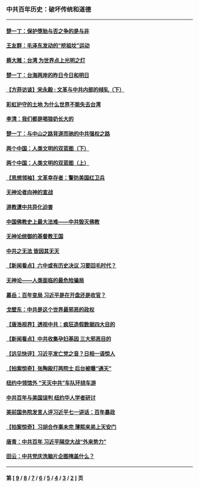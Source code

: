 ### 中共百年历史：破坏传统和道德
---
#### [楚一丁：保护堕胎与否之争的是与非](../../pages/nf1176114/n13815642.md?02060430) 
#### [王友群：毛泽东发动的“挖祖坟”运动](../../pages/nf1176114/n13723639.md?02060430) 
#### [蔡大雅：台湾 为世界点上光明之灯](../../pages/nf1176114/n13531530.md?02060430) 
#### [楚一丁：台海两岸的昨日今日和明日](../../pages/nf1176114/n13531468.md?02060430) 
#### [【方菲访谈】宋永毅 : 文革与中共内部的倾轧（下）](../../pages/nf1176114/n13486836.md?02060430) 
#### [彩虹护守的土地 为什么世界不能失去台湾](../../pages/nf1176114/n13476849.md?02060430) 
#### [李清：我们都是喝狼奶长大的](../../pages/nf1176114/n13471478.md?02060430) 
#### [楚一丁：与中山之路背道而驰的中共强权之路](../../pages/nf1176114/n13437270.md?02060430) 
#### [两个中国：人类文明的双蓝图（下）](../../pages/nf1176114/n13423132.md?02060430) 
#### [两个中国：人类文明的双蓝图（上）](../../pages/nf1176114/n13422687.md?02060430) 
#### [【思想领袖】文革幸存者：警防美国红卫兵](../../pages/nf1176114/n13339289.md?02060430) 
#### [无神论者向神的宣战](../../pages/nf1176114/n13281535.md?02060430) 
#### [道教遭中共异化迫害](../../pages/nf1176114/n13281463.md?02060430) 
#### [中国佛教史上最大法难——中共毁灭佛教](../../pages/nf1176114/n13281397.md?02060430) 
#### [无神论统御的基督教王国](../../pages/nf1176114/n13281280.md?02060430) 
#### [中共之无法 皆因其无天](../../pages/nf1176114/n13281088.md?02060430) 
#### [【新闻看点】六中或有历史决议 习要回毛时代？](../../pages/nf1176114/n13222895.md?02060430) 
#### [无神论——人类面临的最危险骗局](../../pages/nf1176114/n13196137.md?02060430) 
#### [慕岳：百年变局 习近平是在开盘还是收官？](../../pages/nf1176114/n13206516.md?02060430) 
#### [戈壁东：中共是这个世界最邪恶的政权](../../pages/nf1176114/n13085641.md?02060430) 
#### [【唐浩视界】透视中共：疯狂造假数据四大目的](../../pages/nf1176114/n13080590.md?02060430) 
#### [【新闻看点】中共收集孕妇基因 三大邪恶目的](../../pages/nf1176114/n13077182.md?02060430) 
#### [【远见快评】习近平发亡党之音？日相一语惊人](../../pages/nf1176114/n13074809.md?02060430) 
#### [【拍案惊奇】张陶殴打两院士 后台被曝“通天”](../../pages/nf1176114/n13070496.md?02060430) 
#### [纽约中领馆外 “天灭中共”车队环绕车游](../../pages/nf1176114/n13070693.md?02060430) 
#### [中共百年与美国误判 纽约华人学者研讨](../../pages/nf1176114/n13067969.md?02060430) 
#### [美前国务院发言人评习近平七一讲话：百年暴政](../../pages/nf1176114/n13066986.md?02060430) 
#### [【拍案惊奇】习胡合作事未完 薄熙来弟上天安门](../../pages/nf1176114/n13065867.md?02060430) 
#### [唐青：中共百年 习近平隔空大战“外来势力”](../../pages/nf1176114/n13065976.md?02060430) 
#### [田云：中共党庆洗脑片企图掩盖什么？](../../pages/nf1176114/n13064395.md?02060430) 

---
#### 第 [ [9](./9.md?02060430) / [8](./8.md?02060430) / [7](./7.md?02060430) / [6](./6.md?02060430) / [5](./5.md?02060430) / [4](./4.md?02060430) / [3](./3.md?02060430) / [2](./2.md?02060430) ] 页
